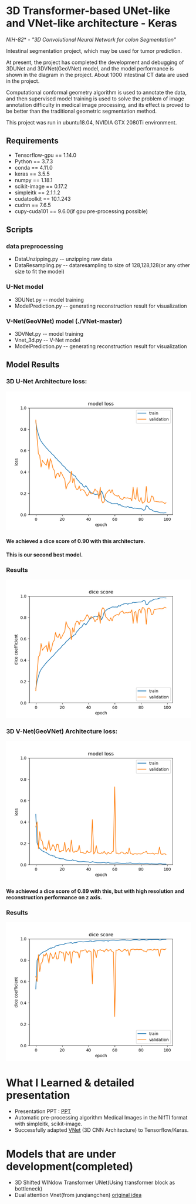 # 3D Transformer-based UNet-like and VNet-like architecture - Keras

*NIH-82** - *"3D Convolutional Neural Network for colon Segmentation"*

Intestinal segmentation project, which may be used for tumor prediction.


At present, the project has completed the development and debugging of 3DUNet and 3DVNet(GeoVNet) model, and the model performance is shown in the diagram in the project.
About 1000 intestinal CT data are used in the project. 

Computational conformal geometry algorithm is used to annotate the data, and then supervised model training is used to solve the problem of image annotation difficulty in medical image processing, and its effect is proved to be better than the traditional geometric segmentation method.

This project was run in ubuntu18.04, NVIDIA GTX 2080Ti environment.

## Requirements
* Tensorflow-gpu == 1.14.0
* Python == 3.7.3
* conda == 4.11.0
* keras == 3.5.5
* numpy == 1.18.1
* scikit-image == 0.17.2
* simpleitk == 2.1.1.2
* cudatoolkit == 10.1.243
* cudnn == 7.6.5
* cupy-cuda101 == 9.6.0(if gpu pre-processing possible)

## Scripts
### data preprocessing
*  DataUnzipping.py -- unzipping raw data
*  DataResampling.py -- dataresampling to size of 128,128,128(or any other size to fit the model)
### U-Net model
*  3DUNet.py  -- model training
*  ModelPrediction.py -- generating reconstruction result for visualization
### V-Net(GeoVNet) model (./VNet-master)
*  3DVNet.py  -- model training
*  Vnet_3d.py -- V-Net model
*  ModelPrediction.py -- generating reconstruction result for visualization

## Model Results
### 3D U-Net Architecture loss:

![unet](./unetloss.png)


#### We achieved a dice score of 0.90 with this architecture.
#### This is our second best model.

### Results
![unet](./unetdice.png)

### 3D V-Net(GeoVNet) Architecture loss:

![vnet](./vnetloss.png)

#### We achieved a dice score of 0.89 with this, but with high resolution and reconstruction performance on z axis.

### Results 
![vnet](./vnetdice.png)

# What I Learned & detailed presentation
* Presentation PPT : [PPT](https://github.com/JimCui0508/3D-colon-segmentation-project/blob/main/3DU-net%20segmentation(1).pptx)
* Automatic pre-processing algorithm Medical Images in the NIfTI format with simpleitk, scikit-image.
* Successfully adapted [VNet](https://arxiv.org/abs/1606.04797 "V-Net: Fully Convolutional Neural Networks for Volumetric Medical Image Segmentation") (3D CNN Architecture) to Tensorflow/Keras.

# Models that are under development(completed)
* 3D Shifted WINdow Transformer UNet(Using transformer block as bottleneck)
* Dual attention Vnet(from junqiangchen) [original idea](https://github.com/junqiangchen/VNetFamily)
